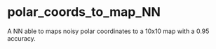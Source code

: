# polar_coords_to_map_NN
A NN able to maps noisy polar coordinates to a 10x10 map with a 0.95 accuracy.
